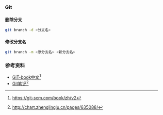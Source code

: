 ### Git
#### 删除分支
```sh
git branch -d <分支名>
```
#### 修改分支名
```sh
git branch -m <原分支名> <新分支名>
```







### 参考资料

* [GiT-book中文](https://git-scm.com/book/zh/v2)[^1]
* [Git笔记](http://chart.zhenglinglu.cn/pages/635088/)[^2]

[^1]:https://git-scm.com/book/zh/v2
[^2]:http://chart.zhenglinglu.cn/pages/635088/
